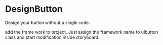 # DesignButton

Design your button without a single code.

add the frame work to project.
Just assign the framework name to uibutton class and start modification inside storyboard.
